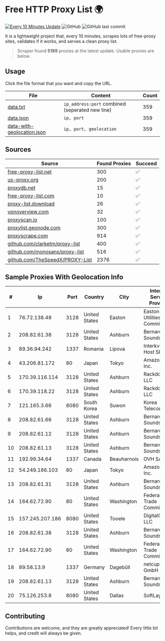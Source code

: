 
# Free HTTP Proxy List 🌍

[![Every 10 Minutes Update](https://github.com/mertguvencli/http-proxy-list/actions/workflows/main.yml/badge.svg?branch=main)](https://github.com/mertguvencli/http-proxy-list/actions/workflows/main.yml)
![GitHub](https://img.shields.io/github/license/mertguvencli/http-proxy-list)
![GitHub last commit](https://img.shields.io/github/last-commit/mertguvencli/http-proxy-list)

It is a lightweight project that, every 10 minutes, scrapes lots of free-proxy sites, validates if it works, and serves a clean proxy list.


> Scraper found **5189** proxies at the latest update. Usable proxies are below.

## Usage

Click the file format that you want and copy the URL.


|File|Content|Count|
|----|-------|-----|
|[data.txt](https://raw.githubusercontent.com/mertguvencli/http-proxy-list/main/proxy-list/data.txt)|`ip_address:port` combined (seperated new line)|359|
|[data.json](https://raw.githubusercontent.com/mertguvencli/http-proxy-list/main/proxy-list/data.json)|`ip, port`|359|
|[data-with-geolocation.json](https://raw.githubusercontent.com/mertguvencli/http-proxy-list/main/proxy-list/data-with-geolocation.json)|`ip, port, geolocation`|359|

## Sources

|Source|Found Proxies|Succeed|
|------|-------------|-------|
|[free-proxy-list.net](https://free-proxy-list.net)|300|✅|
|[us-proxy.org](https://www.us-proxy.org)|200|✅|
|[proxydb.net](http://proxydb.net)|15|✅|
|[free-proxy-list.com](https://free-proxy-list.com/?page=&port=&type%5B%5D=http&type%5B%5D=https&up_time=0&search=Search)|10|✅|
|[proxy-list.download](https://www.proxy-list.download/HTTP)|26|✅|
|[vpnoverview.com](https://vpnoverview.com/privacy/anonymous-browsing/free-proxy-servers)|32|✅|
|[proxyscan.io](https://www.proxyscan.io)|100|✅|
|[proxylist.geonode.com](https://proxylist.geonode.com/api/proxy-list?limit=300&page=1&sort_by=lastChecked&sort_type=desc&protocols=http,https)|300|✅|
|[proxyscrape.com](https://api.proxyscrape.com/v2/?request=displayproxies&protocol=http&timeout=10000&country=all&ssl=all&anonymity=all)|914|✅|
|[github.com/clarketm/proxy-list](https://raw.githubusercontent.com/clarketm/proxy-list/master/proxy-list-raw.txt)|400|✅|
|[github.com/monosans/proxy-list](https://raw.githubusercontent.com/monosans/proxy-list/main/proxies/http.txt)|516|✅|
|[github.com/TheSpeedX/PROXY-List](https://raw.githubusercontent.com/TheSpeedX/PROXY-List/master/http.txt)|2376|✅|


## Sample Proxies With Geolocation Info

|#|Ip|Port|Country|City|Internet Service Provider|
|-|--|----|-------|----|-------------------------|
|1|76.72.138.48|3128|United States|Easton|Easton Utilities Commission|
|2|208.82.61.38|3128|United States|Ashburn|Bernardi Sounds|
|3|89.36.94.242|1337|Romania|Lipova|Interkvm Host SRL|
|4|43.206.81.172|80|Japan|Tokyo|Amazon.com, Inc.|
|5|170.39.116.114|3128|United States|Ashburn|Rackdog, LLC|
|6|170.39.118.22|3128|United States|Ashburn|Rackdog, LLC|
|7|121.165.3.66|8080|South Korea|Suwon|Korea Telecom|
|8|208.82.61.66|3128|United States|Ashburn|Bernardi Sounds|
|9|208.82.61.12|3128|United States|Ashburn|Bernardi Sounds|
|10|208.82.61.13|3128|United States|Ashburn|Bernardi Sounds|
|11|192.99.34.64|1337|Canada|Beauharnois|OVH SAS|
|12|54.249.186.103|80|Japan|Tokyo|Amazon.com, Inc.|
|13|208.82.61.31|3128|United States|Ashburn|Bernardi Sounds|
|14|164.62.72.90|80|United States|Washington|Federal Trade Commission|
|15|157.245.207.186|8080|United States|Tooele|DigitalOcean, LLC|
|16|208.82.61.38|3128|United States|Ashburn|Bernardi Sounds|
|17|164.62.72.90|80|United States|Washington|Federal Trade Commission|
|18|89.58.13.9|1337|Germany|Dagebüll|netcup GmbH|
|19|208.82.61.13|3128|United States|Ashburn|Bernardi Sounds|
|20|75.126.253.8|8080|United States|Dallas|SoftLayer|



## Contributing

Contributions are welcome, and they are greatly appreciated! Every
little bit helps, and credit will always be given.

